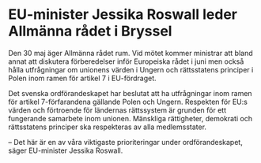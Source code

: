 # EU-minister Jessika Roswall leder Allmänna rådet i Bryssel

Den 30 maj äger Allmänna rådet rum. Vid mötet kommer ministrar att bland annat att diskutera förberedelser inför Europeiska rådet i juni men också hålla utfrågningar om unionens värden i Ungern och rättsstatens principer i Polen inom ramen för artikel 7 i EU-fördraget.

Det svenska ordförandeskapet har beslutat att ha utfrågningar inom ramen för artikel 7-förfarandena gällande Polen och Ungern. Respekten för EU:s värden och förtroende för ländernas rättssystem är grunden för ett fungerande samarbete inom unionen. Mänskliga rättigheter, demokrati och rättsstatens principer ska respekteras av alla medlemsstater.

– Det här är en av våra viktigaste prioriteringar under ordförandeskapet, säger EU-minister Jessika Roswall.

